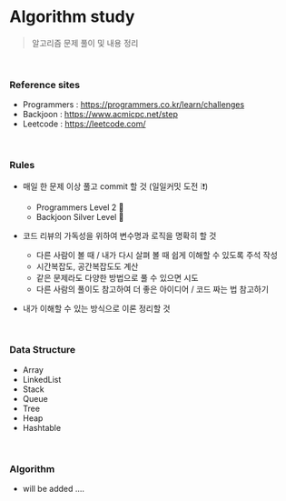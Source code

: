 # Algorithm study

> 알고리즘 문제 풀이 및 내용 정리
<br>

### Reference sites

- Programmers : https://programmers.co.kr/learn/challenges
- Backjoon : https://www.acmicpc.net/step 
- Leetcode : https://leetcode.com/
<br>

### Rules

- 매일 한 문제 이상 풀고 commit 할 것 (일일커밋 도전 ❕❗)
  - Programmers Level 2 🔺
  - Backjoon Silver Level  🔺

- 코드 리뷰의 가독성을 위하여 변수명과 로직을 명확히 할 것
  - 다른 사람이 볼 때 / 내가 다시 살펴 볼 때 쉽게 이해할 수 있도록 주석 작성
  - 시간복잡도, 공간복잡도도 계산
  - 같은 문제라도 다양한 방법으로 풀 수 있으면 시도
  - 다른 사람의 풀이도 참고하여 더 좋은 아이디어 / 코드 짜는 법 참고하기
- 내가 이해할 수 있는 방식으로 이론 정리할 것
<br>

### Data Structure

- Array
- LinkedList
- Stack
- Queue
- Tree
- Heap
- Hashtable
<br>

### Algorithm

- will be added ....
